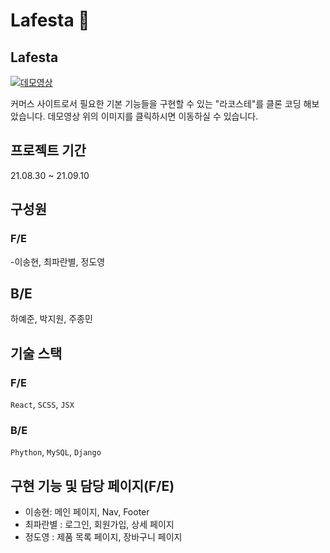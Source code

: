 # Lafesta 🐊

## Lafesta

[![데모영상](https://i.postimg.cc/tTghFGyd/image.gif)](https://www.youtube.com/watch?v=16WN1ZG-Msc&ab_channel=%EC%9D%B4%EC%86%A1%ED%98%84)

커머스 사이트로서 필요한 기본 기능들을 구현할 수 있는 "라코스테"를 클론 코딩 해보았습니다. 데모영상 위의 이미지를 클릭하시면 이동하실 수 있습니다.

## 프로젝트 기간

21.08.30 ~ 21.09.10

## 구성원

### F/E

-이송현, 최파란별, 정도영

## B/E

하예준, 박지원, 주종민

## 기술 스택

### F/E

`React`, `SCSS`, `JSX`

### B/E

`Phython`, `MySQL`, `Django`

## 구현 기능 및 담당 페이지(F/E)

- 이송현: 메인 페이지, Nav, Footer
- 최파란별 : 로그인, 회원가입, 상세 페이지
- 정도영 : 제품 목록 페이지, 장바구니 페이지
